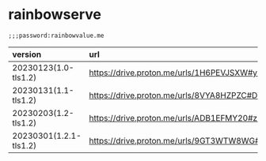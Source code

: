 # rainbowserve

```common-lisp
;;;password:rainbowvalue.me

```

|version|url|md5|
|:---|:---|:--|
|20230123(1.0-tls1.2)|https://drive.proton.me/urls/1H6PEVJSXW#yPWLU0pCu3f9|"e778d210ec0c1a1c6e2135ba6209e5d1"|
|20230131(1.1-tls1.2)|https://drive.proton.me/urls/8VYA8HZPZC#DVJ9wApeTEWc|"64dc953c31ac7d46ecd6a7480fe297b5"|
|20230203(1.2-tls1.2)|https://drive.proton.me/urls/ADB1EFMY20#z8U40HuxIHNo|"04e2808815f90f1c050f63a1e8c74b00"|
|20230301(1.2.1-tls1.2)|https://drive.proton.me/urls/9GT3WTW8WG#mXjSptV5IFYZ|"af3d8a6bb2d6fe52c5bee5d01efe1795"|
